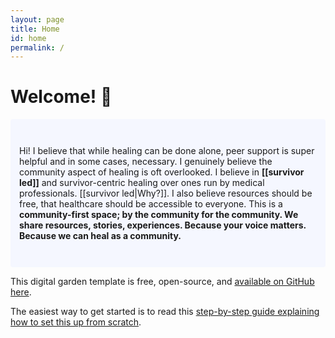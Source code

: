 ```yaml
---
layout: page
title: Home
id: home
permalink: /
---
```


# Welcome! 🌱

<p style="padding: 3em 1em; background: #f5f7ff; border-radius: 4px;">
Hi! I believe that while healing can be done alone, peer support is super helpful and in some cases, necessary. I genuinely believe the community aspect of healing is oft overlooked. 
  I believe in <span style="font-weight: bold">[[survivor led]]</span> and survivor-centric healing over ones run by medical professionals. [[survivor led|Why?]]. I also believe resources should be free, that healthcare should be accessible to everyone. This is a <span style="font-weight: bold"> community-first <span> space; by the community for the community. We share resources, stories, experiences. Because your voice matters. Because we can heal as a community. 
</p>

This digital garden template is free, open-source, and [available on GitHub here](https://github.com/maximevaillancourt/digital-garden-jekyll-template).

The easiest way to get started is to read this [step-by-step guide explaining how to set this up from scratch](https://maximevaillancourt.com/blog/setting-up-your-own-digital-garden-with-jekyll).

<style>
  .wrapper {
    max-width: 46em;
  }
</style>

